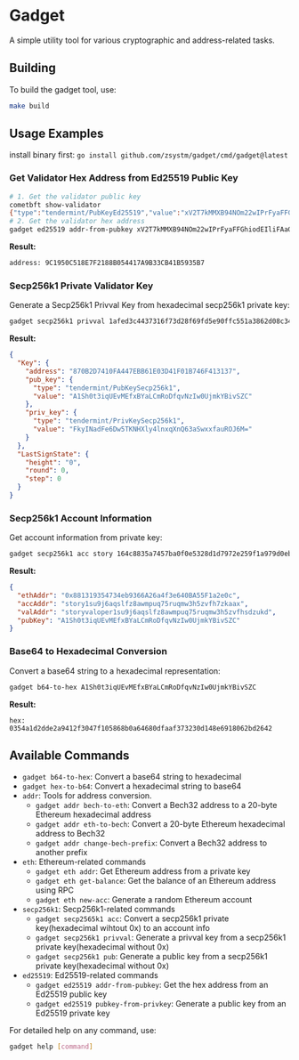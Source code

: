 # Gadget
A simple utility tool for various cryptographic and address-related tasks.

## Building
To build the gadget tool, use:

```bash
make build
```

## Usage Examples
install binary first: `go install github.com/zsystm/gadget/cmd/gadget@latest`

### Get Validator Hex Address from Ed25519 Public Key
```bash
# 1. Get the validator public key
cometbft show-validator
{"type":"tendermint/PubKeyEd25519","value":"xV2T7kMMXB94NOm22wIPrFyaFFGhiodEIliFAaGnODw="}
# 2. Get the validator hex address
gadget ed25519 addr-from-pubkey xV2T7kMMXB94NOm22wIPrFyaFFGhiodEIliFAaGnODw=
```
**Result:**

```bash
address: 9C1950C518E7F2188B054417A9B33CB41B5935B7
```

### Secp256k1 Private Validator Key
Generate a Secp256k1 Privval Key from hexadecimal secp256k1 private key:

```bash
gadget secp256k1 privval 1afed3c4437316f73d28f69fd5e90ffc551a3862d08c34073e42f89d9dcc7149
```
**Result:**

```json
{
  "Key": {
    "address": "870B2D7410FA447EBB61E03D41F01B746F413137",
    "pub_key": {
      "type": "tendermint/PubKeySecp256k1",
      "value": "A1Sh0t3iqUEvMEfxBYaLCmRoDfqvNzIw0UjmkYBivSZC"
    },
    "priv_key": {
      "type": "tendermint/PrivKeySecp256k1",
      "value": "FkyINadFe6Dw5TKNHXly4lnxqXnQ63aSwxxfauROJ6M="
    }
  },
  "LastSignState": {
    "height": "0",
    "round": 0,
    "step": 0
  }
}
```

### Secp256k1 Account Information
Get account information from private key:

```bash
gadget secp256k1 acc story 164c8835a7457ba0f0e5328d1d7972e259f1a979d0eb7692c31c5f6ae44e27a3
```
**Result:**

```json
{
  "ethAddr": "0x881319354734eb9366A26a4f3e640BA55F1a2e0c",
  "accAddr": "story1su9j6aqslfz8awmpuq75ruqmw3h5zvfh7zkaax",
  "valAddr": "storyvaloper1su9j6aqslfz8awmpuq75ruqmw3h5zvfhsdzukd",
  "pubKey": "A1Sh0t3iqUEvMEfxBYaLCmRoDfqvNzIw0UjmkYBivSZC"
}
```

### Base64 to Hexadecimal Conversion
Convert a base64 string to a hexadecimal representation:

```bash
gadget b64-to-hex A1Sh0t3iqUEvMEfxBYaLCmRoDfqvNzIw0UjmkYBivSZC
```
**Result:**
```
hex: 0354a1d2dde2a9412f3047f105868b0a64680dfaaf373230d148e6918062bd2642
```

## Available Commands

- `gadget b64-to-hex`: Convert a base64 string to hexadecimal
- `gadget hex-to-b64`: Convert a hexadecimal string to base64
- `addr`: Tools for address conversion.
  - `gadget addr bech-to-eth`: Convert a Bech32 address to a 20-byte Ethereum hexadecimal address
  - `gadget addr eth-to-bech`: Convert a 20-byte Ethereum hexadecimal address to Bech32 
  - `gadget addr change-bech-prefix`: Convert a Bech32 address to another prefix
- `eth`: Ethereum-related commands
  - `gadget eth addr`: Get Ethereum address from a private key
  - `gadget eth get-balance`: Get the balance of an Ethereum address using RPC
  - `gadget eth new-acc`: Generate a random Ethereum account
- `secp256k1`: Secp256k1-related commands
  - `gadget secp2565k1 acc`: Convert a secp256k1 private key(hexadecimal wihtout 0x) to an account info
  - `gadget secp256k1 privval`: Generate a privval key from a secp256k1 private key(hexadecimal without 0x)
  - `gadget secp256k1 pub`: Generate a public key from a secp256k1 private key(hexadecimal without 0x)
- `ed25519`: Ed25519-related commands
  - `gadget ed25519 addr-from-pubkey`: Get the hex address from an Ed25519 public key
  - `gadget ed25519 pubkey-from-privkey`: Generate a public key from an Ed25519 private key

For detailed help on any command, use:

```bash
gadget help [command]
```
